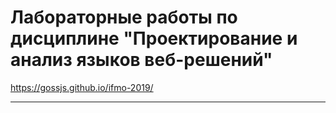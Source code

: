 # Лабораторные работы по дисциплине "Проектирование и анализ языков веб-решений"


https://gossjs.github.io/ifmo-2019/

---